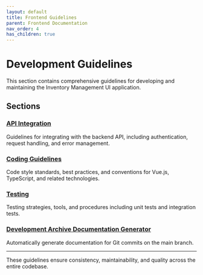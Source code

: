```yaml
---
layout: default
title: Frontend Guidelines
parent: Frontend Documentation
nav_order: 4
has_children: true
---
```


# Development Guidelines

This section contains comprehensive guidelines for developing and maintaining the Inventory Management UI application.

## Sections

### [API Integration](api-integration)

Guidelines for integrating with the backend API, including authentication, request handling, and error management.

### [Coding Guidelines](coding-guidelines)

Code style standards, best practices, and conventions for Vue.js, TypeScript, and related technologies.

### [Testing](testing)

Testing strategies, tools, and procedures including unit tests and integration tests.

### [Development Archive Documentation Generator](generate-commit-docs)

Automatically generate documentation for Git commits on the main branch.

---

These guidelines ensure consistency, maintainability, and quality across the entire codebase.

